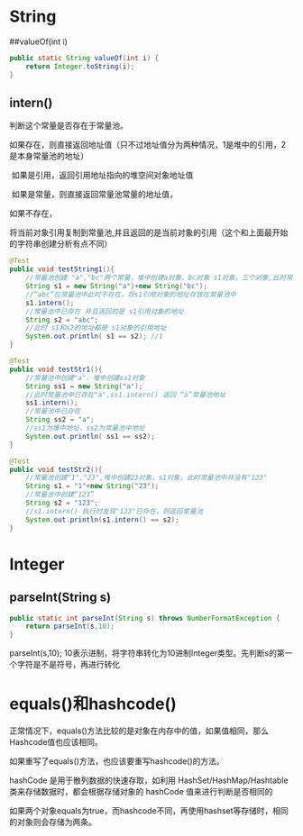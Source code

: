 # String

##valueOf(int i)

```java
public static String valueOf(int i) {
    return Integer.toString(i);
}
```

## intern()

判断这个常量是否存在于常量池。

如果存在，则直接返回地址值（只不过地址值分为两种情况，1是堆中的引用，2是本身常量池的地址）

​	如果是引用，返回引用地址指向的堆空间对象地址值

​	如果是常量，则直接返回常量池常量的地址值，

如果不存在，

​	将当前对象引用复制到常量池,并且返回的是当前对象的引用（这个和上面最开始的字符串创建分析有点不同）

```java
@Test
public void testString1(){
    //常量池创建 "a","bc"两个常量，堆中创建a对象、bc对象 s1对象，三个对象,此时常量池中并没有"abc"
    String s1 = new String("a")+new String("bc");
    //“abc”在常量池中此时不存在，将s1引用对象的地址存放在常量池中
    s1.intern();
    //常量池中已存在 并且返回的是 s1引用对象的地址
    String s2 = "abc";
    //此时 s1和s2的地址都是 s1对象的引用地址
    System.out.println( s1 == s2); //1
}

@Test
public void testStr1(){
    //常量池中创建"a"，堆中创建ss1对象
    String ss1 = new String("a");
    //此时常量池中已存在"a",ss1.intern() 返回 “a”常量池地址
    ss1.intern();
    //常量池中已存在
    String ss2 = "a";
    //ss1为堆中地址，ss2为常量池中地址
    System.out.println( ss1 == ss2);
}

@Test
public void testStr2(){
    //常量池创建"1","23",堆中创建23对象，s1对象，此时常量池中并没有"123"
    String s1 = "1"+new String("23");
    //常量池中创建“123”
    String s2 = "123";
    //s1.intern() 执行时发现"123"已存在，则返回常量池
    System.out.println(s1.intern() == s2);
}
```

# Integer

## parseInt(String s)

```java
public static int parseInt(String s) throws NumberFormatException {
    return parseInt(s,10);
}
```

 parseInt(s,10); 10表示进制，将字符串转化为10进制Integer类型。先判断s的第一个字符是不是符号，再进行转化

# equals()和hashcode()

正常情况下，equals()方法比较的是对象在内存中的值，如果值相同，那么Hashcode值也应该相同。

如果重写了equals()方法，也应该要重写hashcode()的方法。

hashCode 是用于散列数据的快速存取，如利用 HashSet/HashMap/Hashtable 类来存储数据时，都会根据存储对象的 hashCode 值来进行判断是否相同的

如果两个对象equals为true，而hashcode不同，再使用hashset等存储时，相同的对象则会存储为两条。




